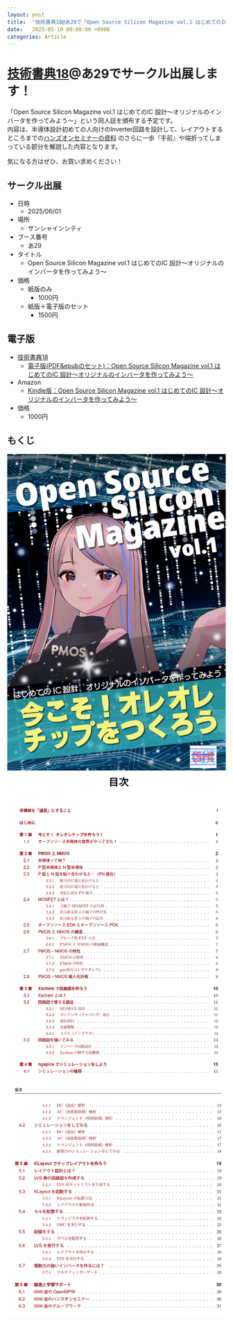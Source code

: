 ```yaml
---
layout: post
title:  "技術書典18@あ29で「Open Source Silicon Magazine vol.1 はじめてのIC 設計～オリジナルのインバータを作ってみよう～」をサークル出展します！"
date:   2025-05-10 00:00:00 +0900
categories: Article 
---
```


# [技術書典18](https://techbookfest.org/)@あ29でサークル出展します！
「Open Source Silicon Magazine vol.1 はじめてのIC 設計～オリジナルのインバータを作ってみよう～」という同人誌を頒布する予定です。  
内容は、半導体設計初めての人向けのInverter回路を設計して、レイアウトするところまでの[ハンズオンセミナーの資料](https://github.com/ishi-kai/OpenRule1umPDK_setupEDA/raw/main/docs/inverter_OR1.pdf) のさらに一歩『手前』や端折ってしまっている部分を解説した内容となります。  
  
気になる方はぜひ、お買い求めください！  


## サークル出展
* 日時
    * 2025/06/01
* 場所
    * サンシャインシティ
* ブース番号
    * あ29
* タイトル
    * Open Source Silicon Magazine vol.1 はじめてのIC 設計～オリジナルのインバータを作ってみよう～
* 価格
    * 紙版のみ
        * 1000円
    * 紙版＋電子版のセット
        * 1500円


## 電子版
* [技術書典18](https://techbookfest.org/)
    * [電子版(PDF&epubのセット)：Open Source Silicon Magazine vol.1 はじめてのIC 設計～オリジナルのインバータを作ってみよう～](https://github.com/ishi-kai/)
* Amazon
    * [Kindle版：Open Source Silicon Magazine vol.1 はじめてのIC 設計～オリジナルのインバータを作ってみよう～](https://www.amazon.co.jp/dp/B0F7GTBFYR)
* 価格
    * 1000円


## もくじ
  ![表紙](/assets/images/article/magazine/vol_1_cover.png)  
  ![もくじ1](/assets/images/article/magazine/vol_1_agenda1.png)  
  ![もくじ2](/assets/images/article/magazine/vol_1_agenda2.png)  
